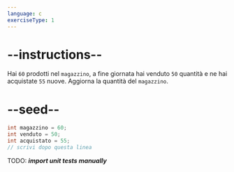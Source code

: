 ```yaml
---
language: c
exerciseType: 1
---
```


# --instructions--

Hai `60` prodotti nel `magazzino`, a fine giornata hai venduto `50` quantità e ne hai acquistate `55` nuove.
Aggiorna la quantità del `magazzino`.

# --seed--

```c
int magazzino = 60;
int venduto = 50;
int acquistato = 55;
// scrivi dopo questa linea
```

TODO: ___import unit tests manually___
